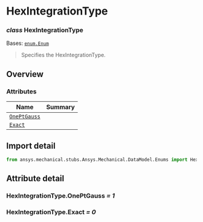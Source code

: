 <a id="hexintegrationtype"></a>

# HexIntegrationType

<a id="HexIntegrationType"></a>

### *class* HexIntegrationType

Bases: [`enum.Enum`](https://docs.python.org/3/library/enum.html#enum.Enum)

> Specifies the HexIntegrationType.

> <!-- !! processed by numpydoc !! -->

<a id="overview"></a>

## Overview

### Attributes

| Name | Summary |
|--------------------------------------------------|----|
| [`OnePtGauss`](#HexIntegrationType.OnePtGauss)   |    |
| [`Exact`](#HexIntegrationType.Exact)             |    |

<a id="import-detail"></a>

## Import detail

```python
from ansys.mechanical.stubs.Ansys.Mechanical.DataModel.Enums import HexIntegrationType
```

<a id="attribute-detail"></a>

## Attribute detail

<a id="HexIntegrationType.OnePtGauss"></a>

### HexIntegrationType.OnePtGauss *= 1*

<a id="HexIntegrationType.Exact"></a>

### HexIntegrationType.Exact *= 0*
